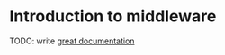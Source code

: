 # Introduction to middleware

TODO: write [great documentation](http://jacobian.org/writing/great-documentation/what-to-write/)
